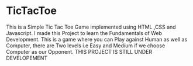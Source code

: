 # TicTacToe
This is a Simple Tic Tac Toe Game implemented using HTML ,CSS and Javascript. I made this Project to learn the Fundamentals of Web Development. This is a game where you can Play against Human as well as Computer, there are Two levels i.e Easy and Medium if we choose Computer as our Opponent. THIS PROJECT IS STILL UNDER DEVELOPEMENT
